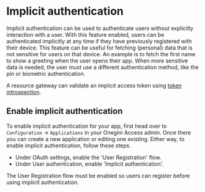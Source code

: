 # Implicit authentication

Implicit authentication can be used to authenticate users without explicitly interaction with a user. With this feature enabled, users can be authenticated implicitly
at any time if they have previously registered with their device. This feature can be useful for fetching (personal) data that is not sensitive for users on that device. An example is to fetch the first name to show a greeting when the user opens their app. When more sensitive data is needed, the user must use a different authentication method, like the pin or biometric authentication.

A resource gateway can validate an implicit access token using [token introspection](../../../api-reference/token-introspection.md).

## Enable implicit authentication

To enable implicit authentication for your app, first head over to `Configuration` &rightarrow; `Applications` in your Onegini Access admin. Once there you can create a new
application or editing one existing. Either way, to enable implicit authentication, follow these steps.

- Under OAuth settings, enable the 'User Registration' flow.
- Under User authentication, enable 'Implicit authentication'.

The User Registration flow must be enabled so users can register before using implicit authentication.
